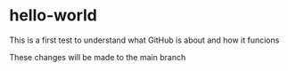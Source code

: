 # hello-world
This is a first test to understand what GitHub is about and how it funcions

These changes will be made to the main branch
